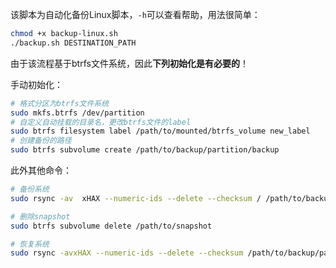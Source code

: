 该脚本为自动化备份Linux脚本，`-h`可以查看帮助，用法很简单：

```sh
chmod +x backup-linux.sh
./backup.sh DESTINATION_PATH
```

由于该流程基于btrfs文件系统，因此**下列初始化是有必要的**！

手动初始化：

```sh
# 格式分区为btrfs文件系统
sudo mkfs.btrfs /dev/partition
# 自定义自动挂载的目录名，更改btrfs文件的label
sudo btrfs filesystem label /path/to/mounted/btrfs_volume new_label
# 创建备份的路径
sudo btrfs subvolume create /path/to/backup/partition/backup
```

此外其他命令：

```sh
# 备份系统
sudo rsync -av	xHAX --numeric-ids --delete --checksum / /path/to/backup/partition/backup

# 删除snapshot
sudo btrfs subvolume delete /path/to/snapshot

# 恢复系统
sudo rsync -avxHAX --numeric-ids --delete --checksum /path/to/backup/partition/backup  /path/to/backup/partition/restore
```